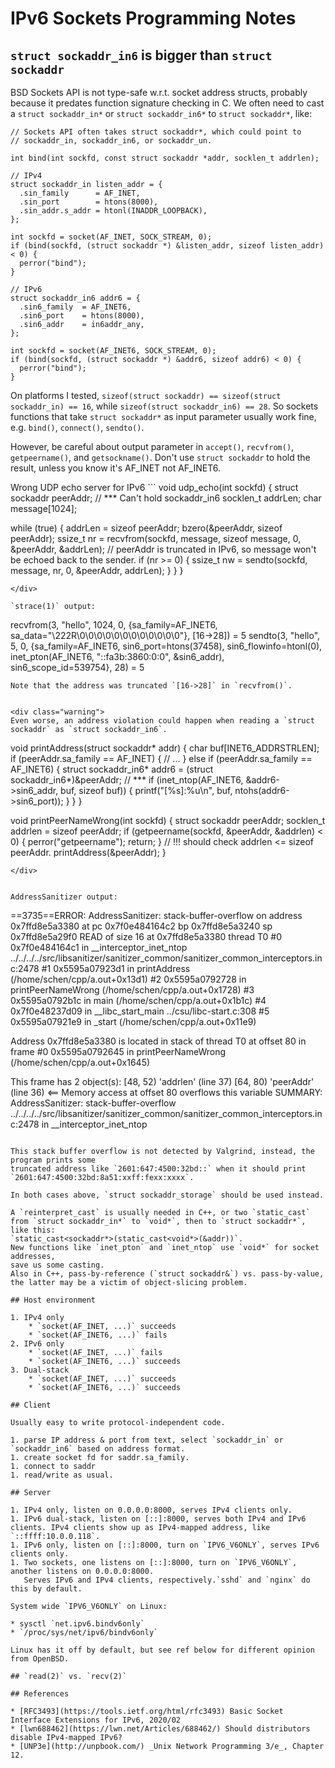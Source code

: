 # IPv6 Sockets Programming Notes

## `struct sockaddr_in6` is bigger than `struct sockaddr`

BSD Sockets API is not type-safe w.r.t. socket address structs,
probably because it predates function signature checking in C.
We often need to cast a `struct sockaddr_in*` or `struct sockaddr_in6*` to `struct sockaddr*`, like:

```
// Sockets API often takes struct sockaddr*, which could point to
// sockaddr_in, sockaddr_in6, or sockaddr_un.

int bind(int sockfd, const struct sockaddr *addr, socklen_t addrlen);
```

```
// IPv4
struct sockaddr_in listen_addr = {
  .sin_family      = AF_INET,
  .sin_port        = htons(8000),
  .sin_addr.s_addr = htonl(INADDR_LOOPBACK),
};

int sockfd = socket(AF_INET, SOCK_STREAM, 0);
if (bind(sockfd, (struct sockaddr *) &listen_addr, sizeof listen_addr) < 0) {
  perror("bind");
}
```

```
// IPv6
struct sockaddr_in6 addr6 = {
  .sin6_family  = AF_INET6,
  .sin6_port    = htons(8000),
  .sin6_addr    = in6addr_any,
};

int sockfd = socket(AF_INET6, SOCK_STREAM, 0);
if (bind(sockfd, (struct sockaddr *) &addr6, sizeof addr6) < 0) {
  perror("bind");
}
```

On platforms I tested, `sizeof(struct sockaddr) == sizeof(struct sockaddr_in) == 16`,
while `sizeof(struct sockaddr_in6) == 28`.
So sockets functions that take `struct sockaddr*` as input parameter usually work fine, e.g.
`bind()`, `connect()`, `sendto()`.

However, be careful about output parameter in `accept()`, `recvfrom()`, `getpeername()`, and `getsockname()`.
Don't use `struct sockaddr` to hold the result, unless you know it's AF_INET not AF_INET6.

<div class="warning">
Wrong UDP echo server for IPv6
```
void udp_echo(int sockfd)
{
  struct sockaddr peerAddr;  // *** Can't hold sockaddr_in6
  socklen_t addrLen;
  char message[1024];

  while (true) {
    addrLen = sizeof peerAddr;
    bzero(&peerAddr, sizeof peerAddr);
    ssize_t nr = recvfrom(sockfd, message, sizeof message, 0, &peerAddr, &addrLen);
    // peerAddr is truncated in IPv6, so message won't be echoed back to the sender.
    if (nr >= 0) {
      ssize_t nw = sendto(sockfd, message, nr, 0, &peerAddr, addrLen);
    }
  }
}
```
</div>

`strace(1)` output:
```
recvfrom(3, "hello", 1024, 0, {sa_family=AF_INET6, sa_data="\222R\0\0\0\0\0\0\0\0\0\0\0\0"}, [16->28]) = 5
sendto(3, "hello", 5, 0, {sa_family=AF_INET6, sin6_port=htons(37458), sin6_flowinfo=htonl(0), inet_pton(AF_INET6, "::fa3b:3860:0:0", &sin6_addr), sin6_scope_id=539754}, 28) = 5
```
Note that the address was truncated `[16->28]` in `recvfrom()`.


<div class="warning">
Even worse, an address violation could happen when reading a `struct sockaddr` as `struct sockaddr_in6`.
```
void printAddress(struct sockaddr* addr)
{
  char buf[INET6_ADDRSTRLEN];
  if (peerAddr.sa_family == AF_INET) {
    // ...
  } else if (peerAddr.sa_family == AF_INET6) {
    struct sockaddr_in6* addr6 = (struct sockaddr_in6*)&peerAddr;  // ***
    if (inet_ntop(AF_INET6, &addr6->sin6_addr, buf, sizeof buf)) {
      printf("[%s]:%u\n", buf, ntohs(addr6->sin6_port));
    }
  }
}

void printPeerNameWrong(int sockfd)
{
  struct sockaddr peerAddr;
  socklen_t addrlen = sizeof peerAddr;
  if (getpeername(sockfd, &peerAddr, &addrlen) < 0) {
    perror("getpeername");
    return;
  }
  // !!! should check addrlen <= sizeof peerAddr.
  printAddress(&peerAddr);
}

```
</div>


AddressSanitizer output:
```
==3735==ERROR: AddressSanitizer: stack-buffer-overflow on address 0x7ffd8e5a3380 at pc 0x7f0e484164c2 bp 0x7ffd8e5a3240 sp 0x7ffd8e5a29f0
READ of size 16 at 0x7ffd8e5a3380 thread T0
    #0 0x7f0e484164c1 in __interceptor_inet_ntop ../../../../src/libsanitizer/sanitizer_common/sanitizer_common_interceptors.inc:2478
    #1 0x5595a07923d1 in printAddress (/home/schen/cpp/a.out+0x13d1)
    #2 0x5595a0792728 in printPeerNameWrong (/home/schen/cpp/a.out+0x1728)
    #3 0x5595a0792b1c in main (/home/schen/cpp/a.out+0x1b1c)
    #4 0x7f0e48237d09 in __libc_start_main ../csu/libc-start.c:308
    #5 0x5595a07921e9 in _start (/home/schen/cpp/a.out+0x11e9)

Address 0x7ffd8e5a3380 is located in stack of thread T0 at offset 80 in frame
    #0 0x5595a0792645 in printPeerNameWrong (/home/schen/cpp/a.out+0x1645)

  This frame has 2 object(s):
    [48, 52) 'addrlen' (line 37)
    [64, 80) 'peerAddr' (line 36) <== Memory access at offset 80 overflows this variable
SUMMARY: AddressSanitizer: stack-buffer-overflow ../../../../src/libsanitizer/sanitizer_common/sanitizer_common_interceptors.inc:2478 in __interceptor_inet_ntop
```

This stack buffer overflow is not detected by Valgrind, instead, the program prints some
truncated address like `2601:647:4500:32bd::` when it should print `2601:647:4500:32bd:8a51:xxff:fexx:xxxx`.

In both cases above, `struct sockaddr_storage` should be used instead.

A `reinterpret_cast` is usually needed in C++, or two `static_cast`
from `struct sockaddr_in*` to `void*`, then to `struct sockaddr*`, like this:
`static_cast<sockaddr*>(static_cast<void*>(&addr))`.
New functions like `inet_pton` and `inet_ntop` use `void*` for socket addresses,
save us some casting.
Also in C++, pass-by-reference (`struct sockaddr&`) vs. pass-by-value,
the latter may be a victim of object-slicing problem.

## Host environment

1. IPv4 only
    * `socket(AF_INET, ...)` succeeds
    * `socket(AF_INET6, ...)` fails
2. IPv6 only
    * `socket(AF_INET, ...)` fails
    * `socket(AF_INET6, ...)` succeeds
3. Dual-stack
    * `socket(AF_INET, ...)` succeeds
    * `socket(AF_INET6, ...)` succeeds

## Client

Usually easy to write protocol-independent code.

1. parse IP address & port from text, select `sockaddr_in` or `sockaddr_in6` based on address format.
1. create socket fd for saddr.sa_family.
1. connect to saddr
1. read/write as usual.

## Server

1. IPv4 only, listen on 0.0.0.0:8000, serves IPv4 clients only.
1. IPv6 dual-stack, listen on [::]:8000, serves both IPv4 and IPv6 clients. IPv4 clients show up as IPv4-mapped address, like `::ffff:10.0.0.118`.
1. IPv6 only, listen on [::]:8000, turn on `IPV6_V6ONLY`, serves IPv6 clients only.
1. Two sockets, one listens on [::]:8000, turn on `IPV6_V6ONLY`, another listens on 0.0.0.0:8000.
   Serves IPv6 and IPv4 clients, respectively.`sshd` and `nginx` do this by default.

System wide `IPV6_V6ONLY` on Linux:

* sysctl `net.ipv6.bindv6only`
* `/proc/sys/net/ipv6/bindv6only`

Linux has it off by default, but see ref below for different opinion from OpenBSD.

## `read(2)` vs. `recv(2)`

## References

* [RFC3493](https://tools.ietf.org/html/rfc3493) Basic Socket Interface Extensions for IPv6, 2020/02
* [lwn688462](https://lwn.net/Articles/688462/) Should distributors disable IPv4-mapped IPv6?
* [UNP3e](http://unpbook.com/) _Unix Network Programming 3/e_, Chapter 12.

